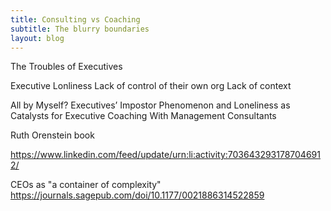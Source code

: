 ```yaml
---
title: Consulting vs Coaching
subtitle: The blurry boundaries
layout: blog
---
```


The Troubles of Executives

Executive Lonliness
Lack of control of their own org
Lack of context 



All by Myself? Executives’ Impostor Phenomenon and Loneliness as Catalysts for Executive Coaching With Management Consultants

Ruth Orenstein book

https://www.linkedin.com/feed/update/urn:li:activity:7036432931787046912/


CEOs as "a container of complexity"
https://journals.sagepub.com/doi/10.1177/0021886314522859